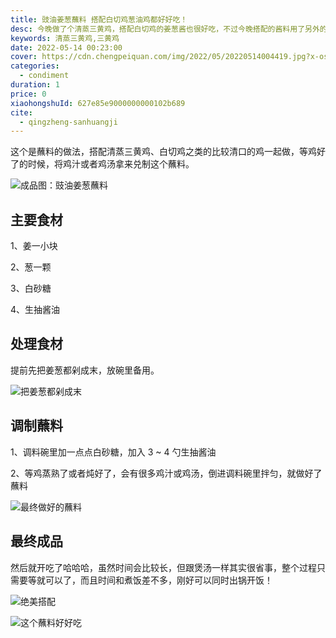 ```yaml
---
title: 豉油姜葱蘸料 搭配白切鸡葱油鸡都好好吃！
desc: 今晚做了个清蒸三黄鸡，搭配白切鸡的姜葱酱也很好吃，不过今晚搭配的酱料用了另外的做法，平时可以交叉换口味试试！
keywords: 清蒸三黄鸡,三黄鸡
date: 2022-05-14 00:23:00
cover: https://cdn.chengpeiquan.com/img/2022/05/20220514004419.jpg?x-oss-process=image/interlace,1
categories:
  - condiment
duration: 1
price: 0
xiaohongshuId: 627e85e9000000000102b689
cite:
  - qingzheng-sanhuangji
---
```


这个是蘸料的做法，搭配清蒸三黄鸡、白切鸡之类的比较清口的鸡一起做，等鸡好了的时候，将鸡汁或者鸡汤拿来兑制这个蘸料。

![成品图：豉油姜葱蘸料](https://cdn.chengpeiquan.com/img/2022/05/20220514003259.jpg?x-oss-process=image/interlace,1)

## 主要食材

1、姜一小块

2、葱一颗

3、白砂糖

4、生抽酱油

## 处理食材

提前先把姜葱都剁成末，放碗里备用。

![把姜葱都剁成末](https://cdn.chengpeiquan.com/img/2022/05/20220514003252.jpg?x-oss-process=image/interlace,1)

## 调制蘸料

1、调料碗里加一点点白砂糖，加入 3 ~ 4 勺生抽酱油

2、等鸡蒸熟了或者炖好了，会有很多鸡汁或鸡汤，倒进调料碗里拌匀，就做好了蘸料

![最终做好的蘸料](https://cdn.chengpeiquan.com/img/2022/05/20220514003256.jpg?x-oss-process=image/interlace,1)

## 最终成品

然后就开吃了哈哈哈，虽然时间会比较长，但跟煲汤一样其实很省事，整个过程只需要等就可以了，而且时间和煮饭差不多，刚好可以同时出锅开饭！

![绝美搭配](https://cdn.chengpeiquan.com/img/2022/05/20220514003257.jpg?x-oss-process=image/interlace,1)

![这个蘸料好好吃](https://cdn.chengpeiquan.com/img/2022/05/20220514003259.jpg?x-oss-process=image/interlace,1)
